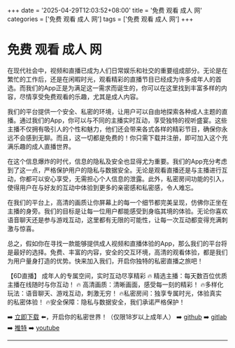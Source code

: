 +++
date = '2025-04-29T12:03:52+08:00'
title = '免费 观看 成人 网'
categories = ['免费 观看 成人 网']
tags = ['免费 观看 成人 网']
+++

# 免费 观看 成人 网

在现代社会中，视频和直播已成为人们日常娱乐和社交的重要组成部分。无论是在繁忙的工作后，还是在闲暇时光，观看精彩的直播节目已经成为许多成年人的首选。而我们的App正是为满足这一需求而诞生的，你可以在这里找到丰富多样的内容，尽情享受免费观看的乐趣，尤其是成人内容。

我们的平台提供一个安全、私密的环境，让用户可以自由地探索各种成人主题的直播。通过我们的App，你可以与不同的主播实时互动，享受独特的视听盛宴。这些主播不仅拥有吸引人的个性和魅力，他们还会带来各式各样的精彩节目，确保你永远不会感到无聊。而且，这一切都是免费的！你只需下载并注册，即可加入这个充满乐趣的成人直播世界。

在这个信息爆炸的时代，信息的隐私及安全也显得尤为重要。我们的App充分考虑到了这一点，严格保护用户的隐私与数据安全。无论是观看直播还是与主播进行互动，你都可以安心享受，无需担心个人信息的泄露。此外，私密房间功能的引入，使得用户在与好友的互动中体验到更多的亲密感和私密感，令人难忘。

在我们的平台上，高清的画质让你屏幕上的每一个细节都完美呈现，仿佛你正坐在主播的身旁。我们的目标是让每一位用户都能感受到身临其境的体验。无论你喜欢语音聊天还是参与游戏互动，这里都有无限的可能性，让每一次互动都变得充满刺激与惊喜。

总之，假如你在寻找一款能够提供成人视频和直播体验的App，那么我们的平台将是最好的选择。免费、丰富的内容，安全的交互环境，高清的观看体验，都是我们为用户量身打造的优势。快来加入我们，开启你独特的私密直播之旅吧！

【6D直播】
成年人的专属空间，实时互动尽享精彩
🔥 精选主播：每天数百位优质主播在线随时与你互动！
🔥 高清画质：清晰画面，感受每一刻的精彩！
🔥多样化玩法：语音聊天、游戏互动，刺激无穷！
🔥私密房间：独享专属时光，体验真实的私密体验！
🔥安全保障：隐私与数据安全，我们承诺严格保护！

➡️ [立即下载](https://down123.s3.ap-east-1.amazonaws.com/down/down.html?channelCode=blog) ⬅️，开启你的私密世界！（仅限18岁以上成年人）
➡️ [github](https://aldult-live.github.io/)
➡️ [gitlab](https://seo-09598d.gitlab.io/)
➡️ [推特](https://x.com/wegame33)
➡️ [youtube](https://www.youtube.com/@6Dlive)

---
